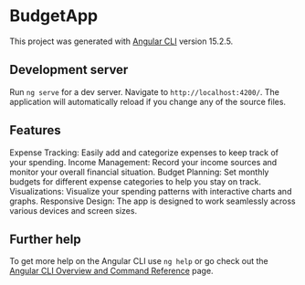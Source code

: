 # BudgetApp

This project was generated with [Angular CLI](https://github.com/angular/angular-cli) version 15.2.5.

## Development server

Run `ng serve` for a dev server. Navigate to `http://localhost:4200/`. The application will automatically reload if you change any of the source files.

## Features
Expense Tracking: Easily add and categorize expenses to keep track of your spending.
Income Management: Record your income sources and monitor your overall financial situation.
Budget Planning: Set monthly budgets for different expense categories to help you stay on track.
Visualizations: Visualize your spending patterns with interactive charts and graphs.
Responsive Design: The app is designed to work seamlessly across various devices and screen sizes.

## Further help

To get more help on the Angular CLI use `ng help` or go check out the [Angular CLI Overview and Command Reference](https://angular.io/cli) page.
